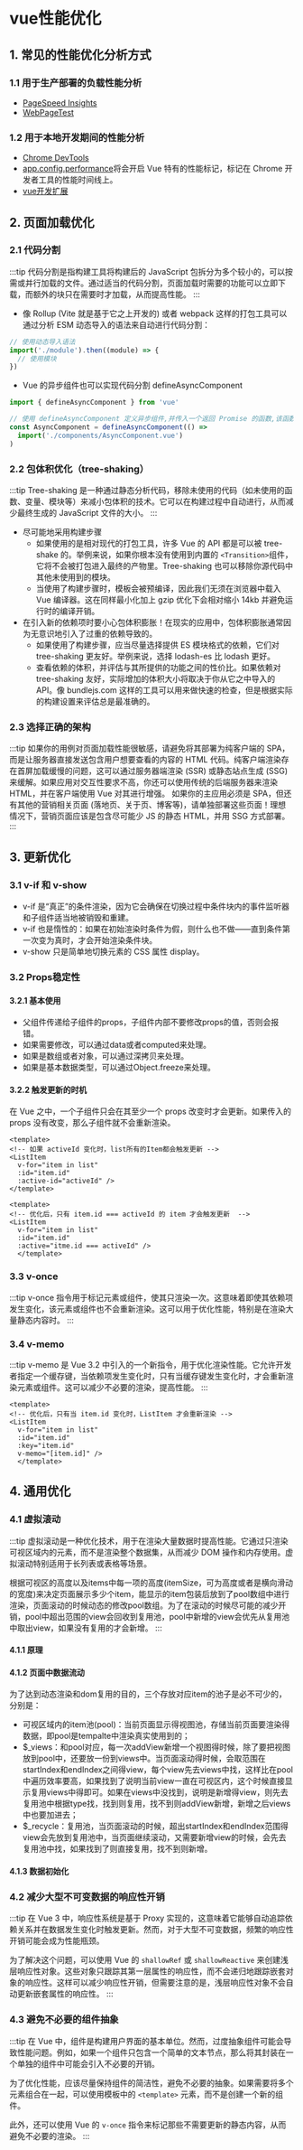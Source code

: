 # vue性能优化

## 1. 常见的性能优化分析方式

### 1.1 用于生产部署的负载性能分析

- [PageSpeed Insights](https://pagespeed.web.dev/)
- [WebPageTest](https://webpagetest.org/)

### 1.2 用于本地开发期间的性能分析

- [Chrome DevTools](https://developer.chrome.com/docs/devtools/performance?hl=zh-cn)
- [app.config.performance](https://cn.vuejs.org/api/application#app-config-performance)将会开启 Vue 特有的性能标记，标记在 Chrome 开发者工具的性能时间线上。
- [vue开发扩展](https://cn.vuejs.org/guide/scaling-up/tooling#browser-devtools)

## 2. 页面加载优化

### 2.1 代码分割

:::tip
代码分割是指构建工具将构建后的 JavaScript 包拆分为多个较小的，可以按需或并行加载的文件。通过适当的代码分割，页面加载时需要的功能可以立即下载，而额外的块只在需要时才加载，从而提高性能。
:::

- 像 Rollup (Vite 就是基于它之上开发的) 或者 webpack 这样的打包工具可以通过分析 ESM 动态导入的语法来自动进行代码分割：

```js
// 使用动态导入语法
import('./module').then((module) => {
  // 使用模块
})
```

- Vue 的异步组件也可以实现代码分割 defineAsyncComponent

```js
import { defineAsyncComponent } from 'vue'

// 使用 defineAsyncComponent 定义异步组件,并传入一个返回 Promise 的函数,该函数返回一个组件
const AsyncComponent = defineAsyncComponent(() =>
  import('./components/AsyncComponent.vue')
)
```

### 2.2 包体积优化（tree-shaking）

:::tip
Tree-shaking 是一种通过静态分析代码，移除未使用的代码（如未使用的函数、变量、模块等）来减小包体积的技术。它可以在构建过程中自动进行，从而减少最终生成的 JavaScript 文件的大小。
:::

- 尽可能地采用构建步骤
  - 如果使用的是相对现代的打包工具，许多 Vue 的 API 都是可以被 tree-shake 的。举例来说，如果你根本没有使用到内置的 `<Transition>`组件，它将不会被打包进入最终的产物里。Tree-shaking 也可以移除你源代码中其他未使用到的模块。
  - 当使用了构建步骤时，模板会被预编译，因此我们无须在浏览器中载入 Vue 编译器。这在同样最小化加上 gzip 优化下会相对缩小 14kb 并避免运行时的编译开销。
- 在引入新的依赖项时要小心包体积膨胀！在现实的应用中，包体积膨胀通常因为无意识地引入了过重的依赖导致的。
  - 如果使用了构建步骤，应当尽量选择提供 ES 模块格式的依赖，它们对 tree-shaking 更友好。举例来说，选择 lodash-es 比 lodash 更好。
  - 查看依赖的体积，并评估与其所提供的功能之间的性价比。如果依赖对 tree-shaking 友好，实际增加的体积大小将取决于你从它之中导入的 API。像 bundlejs.com 这样的工具可以用来做快速的检查，但是根据实际的构建设置来评估总是最准确的。

### 2.3 选择正确的架构

:::tip
如果你的用例对页面加载性能很敏感，请避免将其部署为纯客户端的 SPA，而是让服务器直接发送包含用户想要查看的内容的 HTML 代码。纯客户端渲染存在首屏加载缓慢的问题，这可以通过服务器端渲染 (SSR) 或静态站点生成 (SSG) 来缓解。如果应用对交互性要求不高，你还可以使用传统的后端服务器来渲染 HTML，并在客户端使用 Vue 对其进行增强。
如果你的主应用必须是 SPA，但还有其他的营销相关页面 (落地页、关于页、博客等)，请单独部署这些页面！理想情况下，营销页面应该是包含尽可能少 JS 的静态 HTML，并用 SSG 方式部署。
:::

## 3. 更新优化

### 3.1 v-if 和 v-show

- v-if 是“真正”的条件渲染，因为它会确保在切换过程中条件块内的事件监听器和子组件适当地被销毁和重建。
- v-if 也是惰性的：如果在初始渲染时条件为假，则什么也不做——直到条件第一次变为真时，才会开始渲染条件块。
- v-show 只是简单地切换元素的 CSS 属性 display。

### 3.2 Props稳定性

#### 3.2.1 基本使用

- 父组件传递给子组件的props，子组件内部不要修改props的值，否则会报错。
- 如果需要修改，可以通过data或者computed来处理。
- 如果是数组或者对象，可以通过深拷贝来处理。
- 如果是基本数据类型，可以通过Object.freeze来处理。

#### 3.2.2 触发更新的时机

在 Vue 之中，一个子组件只会在其至少一个 props 改变时才会更新。如果传入的 props 没有改变，那么子组件就不会重新渲染。

```vue
<template>
<!-- 如果 activeId 变化时，list所有的Item都会触发更新 -->
<ListItem
  v-for="item in list"
  :id="item.id"
  :active-id="activeId" />
</template>
```

```vue
<template>
<!-- 优化后，只有 item.id === activeId 的 item 才会触发更新  -->
<ListItem
  v-for="item in list"
  :id="item.id"
  :active="itme.id === activeId" />
  </template>
```

### 3.3 v-once

:::tip
v-once 指令用于标记元素或组件，使其只渲染一次。这意味着即使其依赖项发生变化，该元素或组件也不会重新渲染。这可以用于优化性能，特别是在渲染大量静态内容时。
:::

### 3.4 v-memo

:::tip
v-memo 是 Vue 3.2 中引入的一个新指令，用于优化渲染性能。它允许开发者指定一个缓存键，当依赖项发生变化时，只有当缓存键发生变化时，才会重新渲染元素或组件。这可以减少不必要的渲染，提高性能。
:::

```vue
<template>
<!-- 优化后，只有当 item.id 变化时，ListItem 才会重新渲染 -->
<ListItem
  v-for="item in list"
  :id="item.id"
  :key="item.id"
  v-memo="[item.id]" />
  </template>
```

## 4. 通用优化

### 4.1 虚拟滚动

:::tip
虚拟滚动是一种优化技术，用于在渲染大量数据时提高性能。它通过只渲染可视区域内的元素，而不是渲染整个数据集，从而减少 DOM 操作和内存使用。虚拟滚动特别适用于长列表或表格等场景。

根据可视区的高度以及items中每一项的高度(itemSize，可为高度或者是横向滑动的宽度)来决定页面展示多少个item，能显示的item包装后放到了pool数组中进行渲染，页面滚动的时候动态的修改pool数组。为了在滚动的时候尽可能的减少开销，pool中超出范围的view会回收到复用池，pool中新增的view会优先从复用池中取出view，如果没有复用的才会新增。
:::

#### 4.1.1 原理

#### 4.1.2 页面中数据流动

为了达到动态渲染和dom复用的目的，三个存放对应item的池子是必不可少的，分别是：

- 可视区域内的item池(pool)：当前页面显示得视图池，存储当前页面要渲染得数据，即pool是tempalte中渲染真实使用到的；
- $_views：和pool对应，每一次addView新增一个视图得时候，除了要把视图放到pool中，还要放一份到views中。当页面滚动得时候，会取范围在startIndex和endIndex之间得view，每个view先去views中找，这样比在pool中遍历效率要高，如果找到了说明当前view一直在可视区内，这个时候直接显示复用views中得即可。如果在views中没找到，说明是新增得view，则先去复用池中根据type找，找到则复用，找不到则addView新增，新增之后views中也要加进去；
- $_recycle：复用池，当页面滚动的时候，超出startIndex和endIndex范围得view会先放到复用池中，当页面继续滚动，又需要新增view的时候，会先去复用池中找，如果找到了则直接复用，找不到则新增。

#### 4.1.3 数据初始化

### 4.2 减少大型不可变数据的响应性开销

:::tip
在 Vue 3 中，响应性系统是基于 Proxy 实现的，这意味着它能够自动追踪依赖关系并在数据发生变化时触发更新。然而，对于大型不可变数据，频繁的响应性开销可能会成为性能瓶颈。

为了解决这个问题，可以使用 Vue 的 `shallowRef` 或 `shallowReactive` 来创建浅层响应性对象。这些对象只跟踪其第一层属性的响应性，而不会递归地跟踪嵌套对象的响应性。这样可以减少响应性开销，但需要注意的是，浅层响应性对象不会自动更新嵌套属性的响应性。
:::

### 4.3 避免不必要的组件抽象

:::tip
在 Vue 中，组件是构建用户界面的基本单位。然而，过度抽象组件可能会导致性能问题。例如，如果一个组件只包含一个简单的文本节点，那么将其封装在一个单独的组件中可能会引入不必要的开销。

为了优化性能，应该尽量保持组件的简洁性，避免不必要的抽象。如果需要将多个元素组合在一起，可以使用模板中的 `<template>` 元素，而不是创建一个新的组件。

此外，还可以使用 Vue 的 `v-once` 指令来标记那些不需要更新的静态内容，从而避免不必要的渲染。
:::
